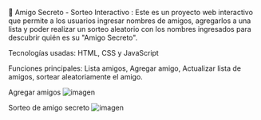 🎁 Amigo Secreto - Sorteo Interactivo : 
Este es un proyecto web interactivo que permite a los usuarios ingresar nombres de amigos,
agregarlos a una lista y poder realizar un sorteo aleatorio con los nombres ingresados para descubrir quién es su "Amigo Secreto". 

Tecnologías usadas: HTML, CSS y JavaScript

Funciones principales:  Lista amigos, Agregar amigo, Actualizar lista de amigos, sortear aleatoriamente el amigo.

Agregar amigos
![imagen](https://github.com/user-attachments/assets/8f1130ec-aafc-4428-adb9-debeab141f6c)

Sorteo de amigo secreto
![imagen](https://github.com/user-attachments/assets/5fbf5cf0-ddd3-4fb1-99a6-340d9675d0db)

